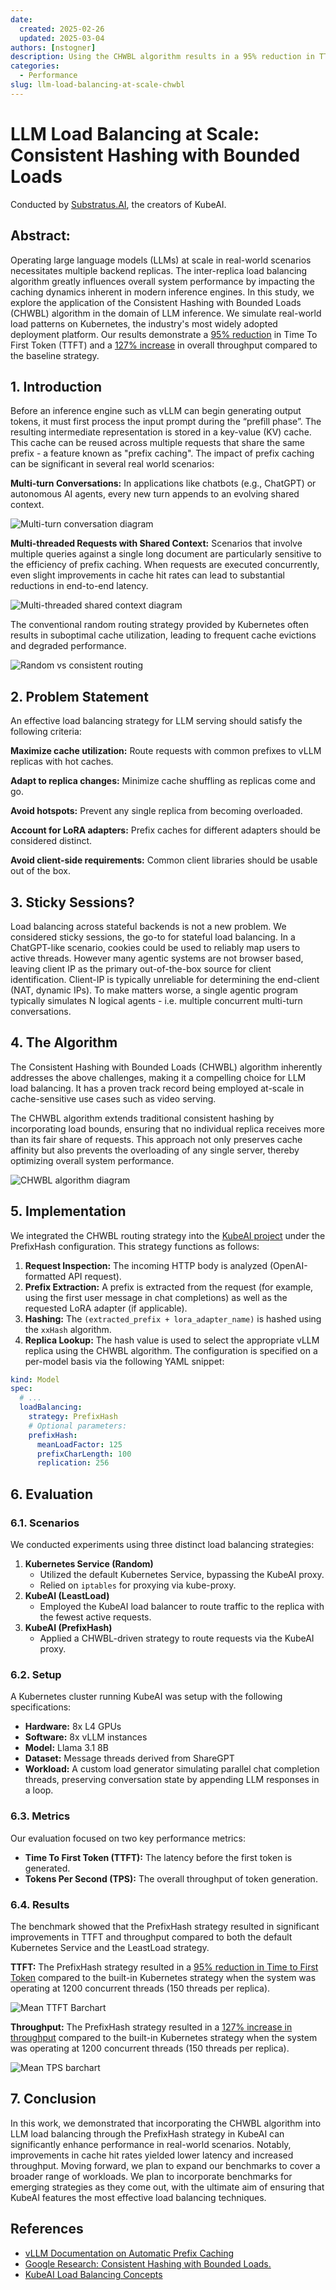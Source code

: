 ```yaml
---
date:
  created: 2025-02-26
  updated: 2025-03-04
authors: [nstogner]
description: Using the CHWBL algorithm results in a 95% reduction in TTFT, 127% increase in throughput.
categories:
  - Performance
slug: llm-load-balancing-at-scale-chwbl
---
```

# LLM Load Balancing at Scale: Consistent Hashing with Bounded Loads

Conducted by [Substratus.AI](https://www.substratus.ai/), the creators of KubeAI.

## Abstract:

Operating large language models (LLMs) at scale in real-world scenarios necessitates multiple backend replicas. The inter-replica load balancing algorithm greatly influences overall system performance by impacting the caching dynamics inherent in modern inference engines. In this study, we explore the application of the Consistent Hashing with Bounded Loads (CHWBL) algorithm in the domain of LLM inference. We simulate real-world load patterns on Kubernetes, the industry's most widely adopted deployment platform.  Our results demonstrate a <u>95% reduction</u> in Time To First Token (TTFT) and a <u>127% increase</u> in overall throughput compared to the baseline strategy.

## 1. Introduction

Before an inference engine such as vLLM can begin generating output tokens, it must first process the input prompt during the “prefill phase”. The resulting intermediate representation is stored in a key-value (KV) cache. This cache can be reused across multiple requests that share the same prefix - a feature known as "prefix caching". The impact of prefix caching can be significant in several real world scenarios:

**Multi-turn Conversations:** In applications like chatbots (e.g., ChatGPT) or autonomous AI agents, every new turn appends to an evolving shared context.

![Multi-turn conversation diagram](../../diagrams/multi-turn-clients.excalidraw.png)

**Multi-threaded Requests with Shared Context:**
Scenarios that involve multiple queries against a single long document are particularly sensitive to the efficiency of prefix caching. When requests are executed concurrently, even slight improvements in cache hit rates can lead to substantial reductions in end-to-end latency.

![Multi-threaded shared context diagram](../../diagrams/multi-threaded-shared-context.excalidraw.png)

The conventional random routing strategy provided by Kubernetes often results in suboptimal cache utilization, leading to frequent cache evictions and degraded performance.

![Random vs consistent routing](../../diagrams/random-vs-consistent-hash.excalidraw.png)

## 2. Problem Statement

An effective load balancing strategy for LLM serving should satisfy the following criteria:

**Maximize cache utilization:** Route requests with common prefixes to vLLM replicas with hot caches.

**Adapt to replica changes:** Minimize cache shuffling as replicas come and go.

**Avoid hotspots:** Prevent any single replica from becoming overloaded.

**Account for LoRA adapters:** Prefix caches for different adapters should be considered distinct.

**Avoid client-side requirements:** Common client libraries should be usable out of the box.

## 3. Sticky Sessions?

Load balancing across stateful backends is not a new problem. We considered sticky sessions, the go-to for stateful load balancing. In a ChatGPT-like scenario, cookies could be used to reliably map users to active threads. However many agentic systems are not browser based, leaving client IP as the primary out-of-the-box source for client identification. Client-IP is typically unreliable for determining the end-client (NAT, dynamic IPs). To make matters worse, a single agentic program typically simulates N logical agents - i.e. multiple concurrent multi-turn conversations.

## 4. The Algorithm

The Consistent Hashing with Bounded Loads (CHWBL) algorithm inherently addresses the above challenges, making it a compelling choice for LLM load balancing. It has a proven track record being employed at-scale in cache-sensitive use cases such as video serving.

The CHWBL algorithm extends traditional consistent hashing by incorporating load bounds, ensuring that no individual replica receives more than its fair share of requests. This approach not only preserves cache affinity but also prevents the overloading of any single server, thereby optimizing overall system performance.

![CHWBL algorithm diagram](../../diagrams/chwbl.excalidraw.png)

## 5. Implementation

We integrated the CHWBL routing strategy into the <a href="https://github.com/kubeai-project/kubeai" target="_blank">KubeAI project</a> under the PrefixHash configuration. This strategy functions as follows:

1. **Request Inspection:** The incoming HTTP body is analyzed (OpenAI-formatted API request).
2. **Prefix Extraction:** A prefix is extracted from the request (for example, using the first user message in chat completions) as well as the requested LoRA adapter (if applicable).
3. **Hashing:** The `(extracted_prefix + lora_adapter_name)` is hashed using the `xxHash` algorithm.
4. **Replica Lookup:** The hash value is used to select the appropriate vLLM replica using the CHWBL algorithm.
The configuration is specified on a per-model basis via the following YAML snippet:

```yaml
kind: Model
spec:
  # ...
  loadBalancing:
    strategy: PrefixHash
    # Optional parameters:
    prefixHash:
      meanLoadFactor: 125
      prefixCharLength: 100
      replication: 256
```

## 6. Evaluation

### 6.1. Scenarios

We conducted experiments using three distinct load balancing strategies:

1. **Kubernetes Service (Random)**
    * Utilized the default Kubernetes Service, bypassing the KubeAI proxy.
    * Relied on `iptables` for proxying via kube-proxy.
2. **KubeAI (LeastLoad)**
    * Employed the KubeAI load balancer to route traffic to the replica with the fewest active requests.
3. **KubeAI (PrefixHash)**
    * Applied a CHWBL-driven strategy to route requests via the KubeAI proxy.

### 6.2. Setup

A Kubernetes cluster running KubeAI was setup with the following specifications:

* **Hardware:** 8x L4 GPUs
* **Software:** 8x vLLM instances
* **Model:** Llama 3.1 8B
* **Dataset:** Message threads derived from ShareGPT
* **Workload:** A custom load generator simulating parallel chat completion threads, preserving conversation state by appending LLM responses in a loop.

### 6.3. Metrics

Our evaluation focused on two key performance metrics:

* **Time To First Token (TTFT):** The latency before the first token is generated.
* **Tokens Per Second (TPS):** The overall throughput of token generation.

### 6.4. Results

The benchmark showed that the PrefixHash strategy resulted in significant improvements in TTFT and throughput compared to both the default Kubernetes Service and the LeastLoad strategy.

**TTFT:** The PrefixHash strategy resulted in a <u>95% reduction in Time to First Token</u> compared to the built-in Kubernetes strategy when the system was operating at 1200 concurrent threads (150 threads per replica).

![Mean TTFT Barchart](../../graphs/ttft-benchmark.png)

**Throughput:** The PrefixHash strategy resulted in a <u>127% increase in throughput</u> compared to the built-in Kubernetes strategy when the system was operating at 1200 concurrent threads (150 threads per replica).

![Mean TPS barchart](../../graphs/throughput-benchmark.png)

## 7. Conclusion

In this work, we demonstrated that incorporating the CHWBL algorithm into LLM load balancing through the PrefixHash strategy in KubeAI can significantly enhance performance in real-world scenarios. Notably, improvements in cache hit rates yielded lower latency and increased throughput. Moving forward, we plan to expand our benchmarks to cover a broader range of workloads. We plan to incorporate benchmarks for emerging strategies as they come out, with the ultimate aim of ensuring that KubeAI features the most effective load balancing techniques.

## References

* [vLLM Documentation on Automatic Prefix Caching](https://docs.vllm.ai/en/latest/features/automatic_prefix_caching.html)
* [Google Research: Consistent Hashing with Bounded Loads.](https://research.google/blog/consistent-hashing-with-bounded-loads/)
* [KubeAI Load Balancing Concepts](https://www.kubeai.org/concepts/load-balancing/)